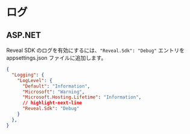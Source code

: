# ログ

## ASP.NET
Reveal SDK のログを有効にするには、`"Reveal.Sdk": "Debug"` エントリを appsettings.json ファイルに追加します。
```json title="appsettings.json"
{
  "Logging": {
    "LogLevel": {
      "Default": "Information",
      "Microsoft": "Warning",
      "Microsoft.Hosting.Lifetime": "Information",
      // highlight-next-line
      "Reveal.Sdk": "Debug"
    }
  },
}
```